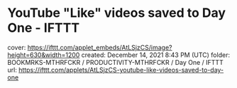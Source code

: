 # YouTube "Like" videos saved to Day One - IFTTT

cover: https://ifttt.com/applet_embeds/AtLSjzCS/image?height=630&width=1200
created: December 14, 2021 8:43 PM (UTC)
folder: BOOKMRKS-MTHRFCKR / PRODUCTIVITY-MTHRFCKR / Day One / IFTTT
url: https://ifttt.com/applets/AtLSjzCS-youtube-like-videos-saved-to-day-one